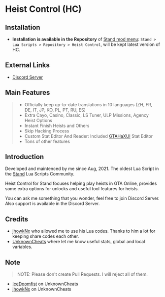 # Heist Control (HC)


## Installation

- **Installation is available in the Repository** of [Stand mod menu](https://stand.gg): `Stand > Lua Scripts > Repository > Heist Control`, will be kept latest version of HC.

## External Links

- [Discord Server](https://discord.gg/KTFAYQn5Xz)


## Main Features

> - Officially keep up-to-date translations in 10 languages (ZH, FR, DE, IT, JP, KO, PL, PT, RU, ES)
> - Extra Cayo, Casino, Classic, LS Tuner, ULP Missions, Agency Heist Options
> - Instant Finish Heists and Others
> - Skip Hacking Process
> - Custom Stat Editor And Reader: Included [GTAHaXUI](https://www.unknowncheats.me/forum/grand-theft-auto-v/461672-gtahax-1-58-external-thread-3-a.html) Stat Editor
> - Tons of other features


## Introduction

Developed and maintenced by me since Aug, 2021.
The oldest Lua Script in the [Stand](https://stand.gg) Lua Scripts Community.

Heist Control for Stand focuses helping play heists in GTA Online, provides some extra options for unlocks and useful tool features for heists.

You can ask me something that you wonder, feel free to join Discord Server.
Also support is available in the Discord Server.


## Credits

- [jhowkNx](https://github.com/jhowkNx/) who allowed me to use his Lua codes. Thanks to him a lot for keeping share codes each other.
- [UnknownCheats](https://www.unknowncheats.me/forum/grand-theft-auto-v) where let me know useful stats, global and local variables.


## Note

> NOTE: Please don't create Pull Requests. I will reject all of them.

- [IceDoomfist](https://www.unknowncheats.me/forum/members/3763225.html) on UnknownCheats
- [jhowkNx](https://www.unknowncheats.me/forum/members/1634082.html) on UnknownCheats